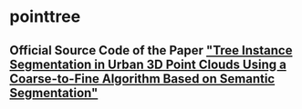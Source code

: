 # pointtree

## Official Source Code of the Paper ["Tree Instance Segmentation in Urban 3D Point Clouds Using a Coarse-to-Fine Algorithm Based on Semantic Segmentation"](https://isprs-annals.copernicus.org/articles/X-4-W5-2024/79/2024/isprs-annals-X-4-W5-2024-79-2024.pdf)

